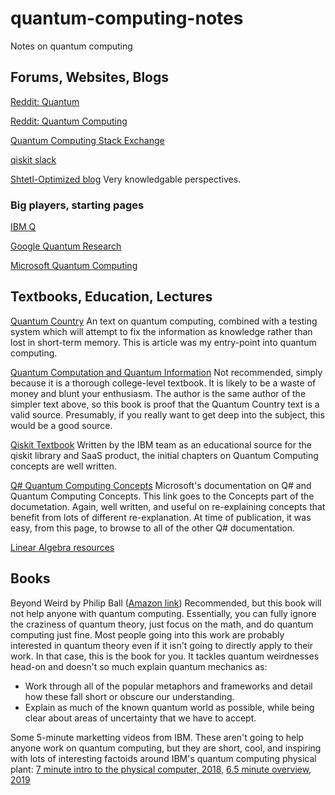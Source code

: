 # quantum-computing-notes
Notes on quantum computing

## Forums, Websites, Blogs
[Reddit: Quantum](https://reddit.com/r/quantum)

[Reddit: Quantum Computing](https://reddit.com/r/quantumcomputing)

[Quantum Computing Stack Exchange](https://quantumcomputing.stackexchange.com)

[qiskit slack](https://qiskit.slack.com)

[Shtetl-Optimized blog](https://www.scottaaronson.com/blog/) Very knowledgable perspectives.

### Big players, starting pages
[IBM Q](https://www.ibm.com/quantum-computing)

[Google Quantum Research](https://research.google/teams/applied-science/quantum/)

[Microsoft Quantum Computing](https://www.microsoft.com/en-us/quantum/)


## Textbooks, Education, Lectures
[Quantum Country](https://quantum.country) An text on quantum computing, combined with a testing system which will attempt to fix the information as knowledge rather than lost in short-term memory. This is article was my entry-point into quantum computing.

[Quantum Computation and Quantum Information](https://www.amazon.com/Quantum-Computation-Information-10th-Anniversary/dp/1107002176/ref=sr_1_1?keywords=quantum+nielsen&qid=1578104389&s=books&sr=1-1) Not recommended, simply because it is a thorough college-level textbook. It is likely to be a waste of money and blunt your enthusiasm. The author is the same author of the simpler text above, so this book is proof that the Quantum Country text is a valid source. Presumably, if you really want to get deep into the subject, this would be a good source.

[Qiskit Textbook](https://qiskit.org/textbook/preface.html) Written by the IBM team as an educational source for the qiskit library and SaaS product, the initial chapters on Quantum Computing concepts are well written.

[Q# Quantum Computing Concepts](https://docs.microsoft.com/en-us/quantum/concepts/?view=qsharp-preview) Microsoft's documentation on Q# and Quantum Computing Concepts. This link goes to the Concepts part of the documetation. Again, well written, and useful on re-explaining concepts that benefit from lots of different re-explanation. At time of publication, it was easy, from this page, to browse to all of the other Q# documentation.

[Linear Algebra resources](linear-algebra.md)

## Books
Beyond Weird by Philip Ball ([Amazon link](https://www.amazon.com/Beyond-Weird-Everything-Thought-Different/dp/022655838X/ref=sr_1_1?keywords=beyond+weird&qid=1578099270&sr=8-1)) Recommended, but this book will not help anyone with quantum computing. Essentially, you can fully ignore the craziness of quantum theory, just focus on the math, and do quantum computing just fine. Most people going into this work are probably interested in quantum theory even if it isn't going to directly apply to their work. In that case, this is the book for you. It tackles quantum weirdnesses head-on and doesn't so much explain quantum mechanics as:
- Work through all of the popular metaphors and frameworks and detail how these fall short or obscure our understanding.
- Explain as much of the known quantum world as possible, while being clear about areas of uncertainty that we have to accept.

Some 5-minute marketting videos from IBM. These aren't going to help anyone work on quantum computing, but they are short, cool, and inspiring with lots of interesting factoids around IBM's quantum computing physical plant: [7 minute intro to the physical computer, 2018](https://www.youtube.com/watch?v=b-0ZNlqaSBE), [6.5 minute overview, 2019](https://www.youtube.com/watch?v=QRaEvXF4YBg)
